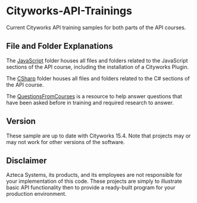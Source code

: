 # Cityworks-API-Trainings
Current Cityworks API training samples for both parts of the API courses.

## File and Folder Explanations
The [JavaScript](https://github.com/bswhitney/Cityworks-API-Trainings/JavaScript) folder houses all files and folders related to the JavaScript sections of the API course, including the installation of a Cityworks Plugin.

The [CSharp](https://github.com/bswhitney/Cityworks-API-Trainings/CSharp) folder houses all files and folders related to the C# sections of the API course.

The [QuestionsFromCourses](https://github.com/bswhitney/Cityworks-API-Trainings/QuestionsFromCourses.md) is a resource to help answer questions that have been asked before in training and required research to answer.

## Version
These sample are up to date with Cityworks 15.4. Note that projects may or may not work for other versions of the software.

## Disclaimer
Azteca Systems, its products, and its employees are not responsible for your implementation of this code. These projects are simply to illustrate basic API functionality then to provide a ready-built program for your production environment.